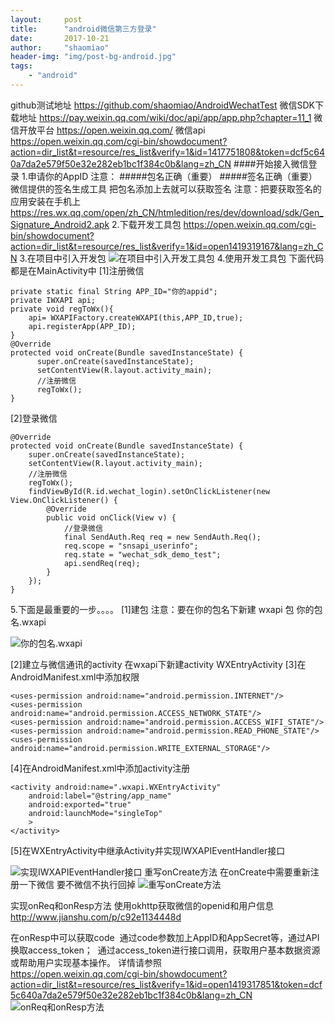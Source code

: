 ```yaml
---
layout:     post
title:      "android微信第三方登录"
date:       2017-10-21
author:     "shaomiao"
header-img: "img/post-bg-android.jpg"
tags:
    - "android"
---
```

github测试地址 https://github.com/shaomiao/AndroidWechatTest
微信SDK下载地址
https://pay.weixin.qq.com/wiki/doc/api/app/app.php?chapter=11_1
微信开放平台
https://open.weixin.qq.com/
微信api
https://open.weixin.qq.com/cgi-bin/showdocument?action=dir_list&t=resource/res_list&verify=1&id=1417751808&token=dcf5c640a7da2e579f50e32e282eb1bc1f384c0b&lang=zh_CN
####开始接入微信登录
1.申请你的AppID
注意：
#####包名正确（重要）
#####签名正确（重要）
微信提供的签名生成工具
把包名添加上去就可以获取签名
注意：把要获取签名的应用安装在手机上
https://res.wx.qq.com/open/zh_CN/htmledition/res/dev/download/sdk/Gen_Signature_Android2.apk
2.下载开发工具包
https://open.weixin.qq.com/cgi-bin/showdocument?action=dir_list&t=resource/res_list&verify=1&id=open1419319167&lang=zh_CN
3.在项目中引入开发包
![在项目中引入开发工具包](http://upload-images.jianshu.io/upload_images/2590671-b6783667e961b04b.png?imageMogr2/auto-orient/strip%7CimageView2/2/w/1240)
4.使用开发工具包
下面代码都是在MainActivity中
[1]注册微信

    private static final String APP_ID="你的appid";
    private IWXAPI api;
    private void regToWx(){
        api= WXAPIFactory.createWXAPI(this,APP_ID,true);
        api.registerApp(APP_ID);
    }
    @Override
    protected void onCreate(Bundle savedInstanceState) {
	      super.onCreate(savedInstanceState);
	      setContentView(R.layout.activity_main);
	      //注册微信
	      regToWx();
    }
[2]登录微信

	@Override
	protected void onCreate(Bundle savedInstanceState) {
		super.onCreate(savedInstanceState);
		setContentView(R.layout.activity_main);
		//注册微信
		regToWx();
		findViewById(R.id.wechat_login).setOnClickListener(new View.OnClickListener() {
			@Override
			public void onClick(View v) {
				//登录微信
				final SendAuth.Req req = new SendAuth.Req();
				req.scope = "snsapi_userinfo";
				req.state = "wechat_sdk_demo_test";
				api.sendReq(req);
			}
		});
	}
5.下面是最重要的一步。。。。
[1]建包
注意：要在你的包名下新建 wxapi 包
你的包名.wxapi

![你的包名.wxapi](http://upload-images.jianshu.io/upload_images/2590671-972bd98cefcbe360.png?imageMogr2/auto-orient/strip%7CimageView2/2/w/1240)


[2]建立与微信通讯的activity
在wxapi下新建activity
WXEntryActivity
[3]在AndroidManifest.xml中添加权限

	<uses-permission android:name="android.permission.INTERNET"/> 
	<uses-permission android:name="android.permission.ACCESS_NETWORK_STATE"/> 
	<uses-permission android:name="android.permission.ACCESS_WIFI_STATE"/> 
	<uses-permission android:name="android.permission.READ_PHONE_STATE"/> 
	<uses-permission android:name="android.permission.WRITE_EXTERNAL_STORAGE"/>
[4]在AndroidManifest.xml中添加activity注册

	<activity android:name=".wxapi.WXEntryActivity"
		android:label="@string/app_name"
		android:exported="true"
		android:launchMode="singleTop"
		>
	</activity>

[5]在WXEntryActivity中继承Activity并实现IWXAPIEventHandler接口

![实现IWXAPIEventHandler接口](http://upload-images.jianshu.io/upload_images/2590671-4a894506b8235e85.png?imageMogr2/auto-orient/strip%7CimageView2/2/w/1240)
重写onCreate方法
在onCreate中需要重新注册一下微信
要不微信不执行回掉
![重写onCreate方法](http://upload-images.jianshu.io/upload_images/2590671-bb5ff100cf328000.png?imageMogr2/auto-orient/strip%7CimageView2/2/w/1240)

实现onReq和onResp方法
使用okhttp获取微信的openid和用户信息
http://www.jianshu.com/p/c92e1134448d

在onResp中可以获取code
 通过code参数加上AppID和AppSecret等，通过API换取access_token；
 通过access_token进行接口调用，获取用户基本数据资源或帮助用户实现基本操作。
详情请参照  
https://open.weixin.qq.com/cgi-bin/showdocument?action=dir_list&t=resource/res_list&verify=1&id=open1419317851&token=dcf5c640a7da2e579f50e32e282eb1bc1f384c0b&lang=zh_CN
![onReq和onResp方法](http://upload-images.jianshu.io/upload_images/2590671-8052581cdb699373.png?imageMogr2/auto-orient/strip%7CimageView2/2/w/1240)
